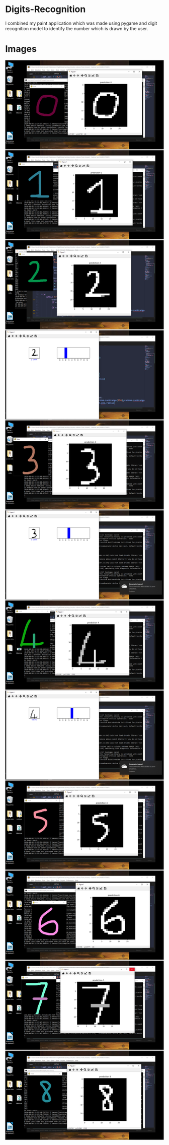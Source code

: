 # Digits-Recognition
I combined my paint application which was made using pygame and digit recognition model to
identify the number which is drawn by the user.

# Images
![](Screenshots/2020-08-04%20(8).png)
![](Screenshots/2020-08-04%20(9).png)
![](Screenshots/2020-08-04%20(1).png)
![](Screenshots/2020-08-04%20(2).png)
![](Screenshots/2020-08-04%20(3).png)
![](Screenshots/2020-08-04%20(4).png)
![](Screenshots/2020-08-04%20(5).png)
![](Screenshots/2020-08-04%20(6).png)
![](Screenshots/2020-08-04%20(10).png)
![](Screenshots/2020-08-04%20(11).png)
![](Screenshots/2020-08-04%20(12).png)
![](Screenshots/2020-08-04%20(7).png)
